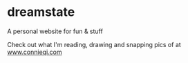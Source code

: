 # dreamstate

A personal website for fun & stuff

Check out what I'm reading, drawing and snapping pics of at www.connieqi.com
